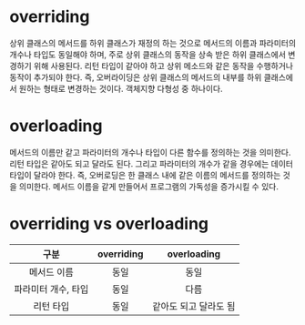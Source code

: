 # overriding
상위 클래스의 메서드를 하위 클래스가 재정의 하는 것으로 메서드의 이름과 파라미터의 개수나 타입도 동일해야 하며,
주로 상위 클래스의 동작을 상속 받은 하위 클래스에서 변경하기 위해 사용된다. 리턴 타입이 같아야 하고 상위 메소드와 같은 동작을 수행하거나 동작이 추가되야 한다.
즉, 오버라이딩은 상위 클래스의 메서드의 내부를 하위 클래스에서 원하는 형태로 변경하는 것이다. 객체지향 다형성 중 하나이다.

# overloading
메서드의 이름만 같고 파라미터의 개수나 타입이 다른 함수를 정의하는 것을 의미한다. 리턴 타입은 같아도 되고 달라도 된다.
그리고 파라미터의 개수가 같을 경우에는 데이터 타입이 달라야 한다. 즉, 오버로딩은 한 클래스 내에 같은 이름의 메서드를 정의하는 것을 의미한다.
메서드 이름을 같게 만들어서 프로그램의 가독성을 증가시킬 수 있다.

# overriding vs overloading
|구분|overriding|overloading|
|:---:|:---:|:---:|
|메서드 이름|동일|동일|
|파라미터 개수, 타입|동일|다름|
|리턴 타입|동일|같아도 되고 달라도 됨|

